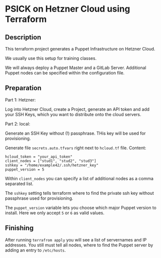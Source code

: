 # PSICK on Hetzner Cloud using Terraform

## Description

This terraform project generates a Puppet Infrastructure on Hetzner Cloud.

We usually use this setup for training classes.

We will always deploy a Puppet Master and a GitLab Server.
Additional Puppet nodes can be specified within the configuration file.

## Preparation

Part 1: Hetzner:

Log into Hetzner Cloud, create a Project, generate an API token and add your SSH Keys, which you want to distribute onto the cloud servers.


Part 2: local:

Generate an SSH Key without (!) passphrase. THis key will be used for provisioning.

Generate file `secrets.auto.tfvars` right next to `hcloud.tf` file.
Content:

    hcloud_token = "your_api_token"
    client_nodes = ["stud1", "stud2", "stud3"]
    sshkey = "/home/example42/.ssh/hetzner_key"
    puppet_version = 5

Within `client_nodes` you can specify a list of additional nodes as a comma separated list.

The `sshkey` setting tells terraform where to find the private ssh key without passphrase used for provisioning.

The `puppet_version` variable lets you choose which major Puppet version to install. Here we only accept `5` or `6` as valid values.


## Finishing

After running `terrafrom apply` you will see a list of servernames and IP addresses.
You still must tell all nodes, where to find the Puppet server by adding an entry to `/etc/hosts`.

